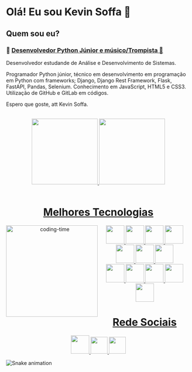 <h1> Olá! Eu sou Kevin Soffa 👋</h1>

<body>
    <h2>Quem sou eu?</h2>
    <h3> &#x1F40D <ins>Desenvolvedor Python Júnior e músico/Trompista &#x1F4EF </ins>  </h3>
    <p>Desenvolvedor estudande de Análise e Desenvolvimento de Sistemas.      
    <p>Programador Python júnior, técnico em desenvolvimento em programação em Python com frameworks; Django, Django Rest Framework, Flask, FastAPI,
Pandas, Selenium. Conhecimento em JavaScript, HTML5 e CSS3. Utilização de GitHub e GitLab em códigos. </p>
    <p>Espero que goste, att Kevin Soffa. </p> 
  </body>
    
<div align="center">
   <div style="display: inline_block"><br> 
      <a href="https://github.com/KevinSoffa">
      <img height="180em" src="https://github-readme-stats.vercel.app/api?username=KevinSoffa&show_icons=true&theme=dark&include_all_commits=true&count_private=true"/>
      <img height="180em" src="https://github-readme-stats.vercel.app/api/top-langs/?username=KevinSoffa&layout=compact&langs_count=7&theme=dark"/><br>
     
   </div>
     
   <div>
       <div style="display: inline_block"><br>
           <h1>Melhores Tecnologias</h1>
          <img align="left"height="250" alt="coding-time" src="https://github.com/LuigiGf/LuigiGFReadme2/blob/main/code.gif">
          <img height="50em" src="https://cdn.jsdelivr.net/gh/devicons/devicon/icons/python/python-original.svg"/>
          <img height="50em" src="https://cdn.jsdelivr.net/gh/devicons/devicon/icons/django/django-plain.svg" />
          <img height="50em" src="https://cdn.jsdelivr.net/gh/devicons/devicon/icons/flask/flask-original.svg" />
          <img height="50em" src="https://cdn.jsdelivr.net/gh/devicons/devicon/icons/fastapi/fastapi-original.svg" />
          <img height="50em" src="https://cdn.jsdelivr.net/gh/devicons/devicon/icons/mongodb/mongodb-original-wordmark.svg" />
          <img height="50em" src="https://cdn.jsdelivr.net/gh/devicons/devicon/icons/postgresql/postgresql-original-wordmark.svg" />
          <img height="50em" src="https://cdn.jsdelivr.net/gh/devicons/devicon/icons/mysql/mysql-original-wordmark.svg" />
           <br>
          <img height="50em" src="https://cdn.jsdelivr.net/gh/devicons/devicon/icons/sqlalchemy/sqlalchemy-original.svg" />
          <img height="50em" src="https://cdn.jsdelivr.net/gh/devicons/devicon/icons/javascript/javascript-original.svg"/>
          <img height="50em" src="https://cdn.jsdelivr.net/gh/devicons/devicon/icons/html5/html5-original.svg" />
          <img height="50em" src="https://cdn.jsdelivr.net/gh/devicons/devicon/icons/css3/css3-original.svg" />
          <img height="50em" src="https://cdn.jsdelivr.net/gh/devicons/devicon/icons/bootstrap/bootstrap-original.svg" />
       </div>
   </div>
       
   <h1 aling="center">Rede Sociais</h1>
        <a href="https://www.instagram.com/kevinsoffa/">
           <img height="50em" src="https://github.com/LuigiGf/LuigiGFReadme2/blob/main/instagram.png"/>
       </a>
       <a href="https://www.linkedin.com/in/kevin-soffa-da-silva-souza-2607b5212/">
           <img height="46em" src="https://github.com/LuigiGf/LuigiGFReadme2/blob/main/linkedin.svg" />
       </a>
       <a>
           <img height="46em" src="https://github.com/LuigiGf/LuigiGFReadme2/blob/main/gmail.svg" />
       </a>
       
</div>
    
![Snake animation](https://github.com/LuigiGF/LuigiGF/blob/output/github-contribution-grid-snake.svg)

  
 

